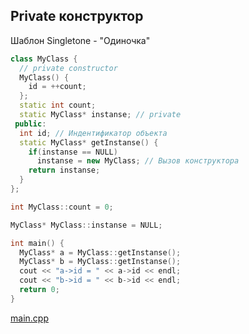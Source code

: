 <!-- doc.py -->
Private конструктор
-------------------
Шаблон Singletone - "Одиночка"
``` cpp
class MyClass {
  // private constructor
  MyClass() {
    id = ++count;
  };
  static int count;
  static MyClass* instanse; // private
 public:
  int id; // Индентификатор объекта
  static MyClass* getInstanse() {
    if(instanse == NULL)
      instanse = new MyClass; // Вызов конструктора
    return instanse;
  }
};

int MyClass::count = 0;

MyClass* MyClass::instanse = NULL;

int main() {
  MyClass* a = MyClass::getInstanse();
  MyClass* b = MyClass::getInstanse();
  cout << "a->id = " << a->id << endl;
  cout << "b->id = " << b->id << endl;
  return 0;
}
```

[main.cpp](main.cpp)

